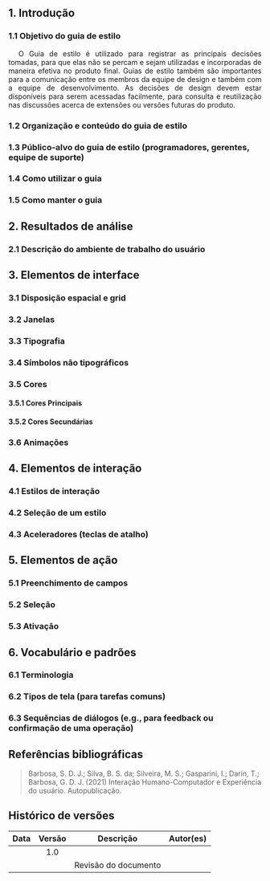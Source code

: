 ## 1. Introdução

### 1.1 Objetivo do guia de estilo

<p style="text-indent: 20px; text-align: justify">
 O Guia de estilo é utilizado para registrar as principais decisões tomadas, para que elas não se percam e sejam utilizadas e incorporadas de maneira efetiva no produto final. Guias de estilo também são importantes para a comunicação entre os membros da equipe de design e também com a equipe de
 desenvolvimento. As decisões de design devem estar disponíveis para serem acessadas facilmente, para   consulta e reutilização
 nas discussões acerca de  extensões ou versões futuras do produto.
</p>

### 1.2 Organização e conteúdo do guia de estilo

<p style="text-indent: 20px; text-align: justify">

</p>

### 1.3 Público-alvo do guia de estilo (programadores, gerentes, equipe de suporte)

<p style="text-indent: 20px; text-align: justify">

</p>

### 1.4 Como utilizar o guia 

<p style="text-indent: 20px; text-align: justify">

</p>

### 1.5 Como manter o guia

<p style="text-indent: 20px; text-align: justify">

</p>

## 2. Resultados de análise

### 2.1 Descrição do ambiente de trabalho do usuário
<p style="text-indent: 20px; text-align: justify">

</p>




## 3. Elementos de interface

### 3.1 Disposição espacial e grid
        
<p style="text-indent: 20px; text-align: justify">

</p>

### 3.2 Janelas

### 3.3 Tipografia
<p style="text-indent: 20px; text-align: justify">

</p>

### 3.4 Símbolos não tipográficos

<p style="text-indent: 20px; text-align: justify">

</p>

### 3.5 Cores

#### 3.5.1 Cores Principais

<p style="text-indent: 20px; text-align: justify">
    
</p>




#### 3.5.2 Cores Secundárias

<p style="text-indent: 20px; text-align: justify">
    
</p>





### 3.6 Animações

<p style="text-indent: 20px; text-align: justify">

</p>

## 4. Elementos de interação

### 4.1 Estilos de interação

<p style="text-indent: 20px; text-align: justify">
</p>

### 4.2 Seleção de um estilo

<p style="text-indent: 20px; text-align: justify">

</p>

### 4.3 Aceleradores (teclas de atalho)

<p style="text-indent: 20px; text-align: justify">

</p>

## 5. Elementos de ação

### 5.1 Preenchimento de campos

<p style="text-indent: 20px; text-align: justify">

</p>

### 5.2 Seleção

<p style="text-indent: 20px; text-align: justify">

</p>

### 5.3 Ativação

<p style="text-indent: 20px; text-align: justify">

</p>

## 6. Vocabulário e padrões

### 6.1 Terminologia

<p style="text-indent: 20px; text-align: justify">

</p>

### 6.2 Tipos de tela (para tarefas comuns)

<p style="text-indent: 20px; text-align: justify">

</p>



### 6.3 Sequências de diálogos (e.g., para feedback ou confirmação de uma operação)

<p style="text-indent: 20px; text-align: justify">

</p>


## Referências bibliográficas

> Barbosa, S. D. J.; Silva, B. S. da; Silveira, M. S.; Gasparini, I.; Darin, T.; Barbosa, G. D. J. (2021) Interação Humano-Computador e Experiência do usuário. Autopublicação.

## Histórico de versões

 | **Data**   | **Versão** | **Descrição**                            |                **Autor(es)**                 |
 | ---------- | :--------: | ---------------------------------------- | :------------------------------------------: |
 |  |    1.0     |       |        [](https://github.com/)         |
 |  |         |    Revisão do documento   |        [](https://github.com/)         |
